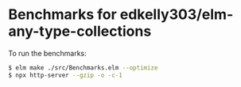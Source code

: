 # Benchmarks for edkelly303/elm-any-type-collections

To run the benchmarks: 

```bash
$ elm make ./src/Benchmarks.elm --optimize
$ npx http-server --gzip -o -c-1
```